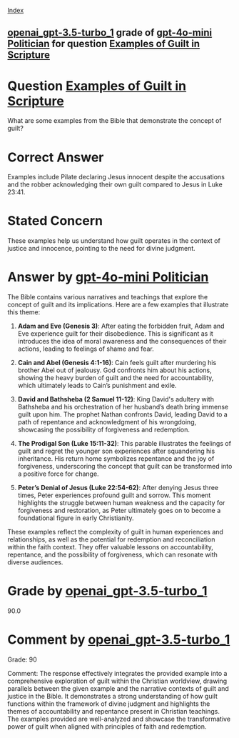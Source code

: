 
[Index](../../../../index.md)
## [openai_gpt-3.5-turbo_1](../../../grading_models/openai_gpt-3.5-turbo_1.md) grade of [gpt-4o-mini Politician](../../../answering_models/gpt-4o-mini_Politician.md) for question [Examples of Guilt in Scripture](../../../questions/Examples_of_Guilt_in_Scripture.md)

# Question [Examples of Guilt in Scripture](../../../questions/Examples_of_Guilt_in_Scripture.md)
What are some examples from the Bible that demonstrate the concept of guilt?

# Correct Answer
Examples include Pilate declaring Jesus innocent despite the accusations and the robber acknowledging their own guilt compared to Jesus in Luke 23:41.

# Stated Concern
These examples help us understand how guilt operates in the context of justice and innocence, pointing to the need for divine judgment.

# Answer by [gpt-4o-mini Politician](../../../answering_models/gpt-4o-mini_Politician.md)
The Bible contains various narratives and teachings that explore the concept of guilt and its implications. Here are a few examples that illustrate this theme:

1. **Adam and Eve (Genesis 3)**: After eating the forbidden fruit, Adam and Eve experience guilt for their disobedience. This is significant as it introduces the idea of moral awareness and the consequences of their actions, leading to feelings of shame and fear.

2. **Cain and Abel (Genesis 4:1-16)**: Cain feels guilt after murdering his brother Abel out of jealousy. God confronts him about his actions, showing the heavy burden of guilt and the need for accountability, which ultimately leads to Cain’s punishment and exile.

3. **David and Bathsheba (2 Samuel 11-12)**: King David's adultery with Bathsheba and his orchestration of her husband’s death bring immense guilt upon him. The prophet Nathan confronts David, leading David to a path of repentance and acknowledgment of his wrongdoing, showcasing the possibility of forgiveness and redemption.

4. **The Prodigal Son (Luke 15:11-32)**: This parable illustrates the feelings of guilt and regret the younger son experiences after squandering his inheritance. His return home symbolizes repentance and the joy of forgiveness, underscoring the concept that guilt can be transformed into a positive force for change.

5. **Peter’s Denial of Jesus (Luke 22:54-62)**: After denying Jesus three times, Peter experiences profound guilt and sorrow. This moment highlights the struggle between human weakness and the capacity for forgiveness and restoration, as Peter ultimately goes on to become a foundational figure in early Christianity.

These examples reflect the complexity of guilt in human experiences and relationships, as well as the potential for redemption and reconciliation within the faith context. They offer valuable lessons on accountability, repentance, and the possibility of forgiveness, which can resonate with diverse audiences.

# Grade by [openai_gpt-3.5-turbo_1](../../../grading_models/openai_gpt-3.5-turbo_1.md)
90.0

# Comment by [openai_gpt-3.5-turbo_1](../../../grading_models/openai_gpt-3.5-turbo_1.md)
Grade: 90

Comment: The response effectively integrates the provided example into a comprehensive exploration of guilt within the Christian worldview, drawing parallels between the given example and the narrative contexts of guilt and justice in the Bible. It demonstrates a strong understanding of how guilt functions within the framework of divine judgment and highlights the themes of accountability and repentance present in Christian teachings. The examples provided are well-analyzed and showcase the transformative power of guilt when aligned with principles of faith and redemption.
